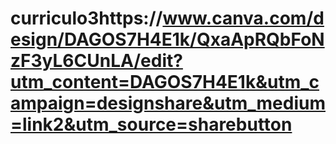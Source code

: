 # curriculo3https://www.canva.com/design/DAGOS7H4E1k/QxaApRQbFoNzF3yL6CUnLA/edit?utm_content=DAGOS7H4E1k&utm_campaign=designshare&utm_medium=link2&utm_source=sharebutton
